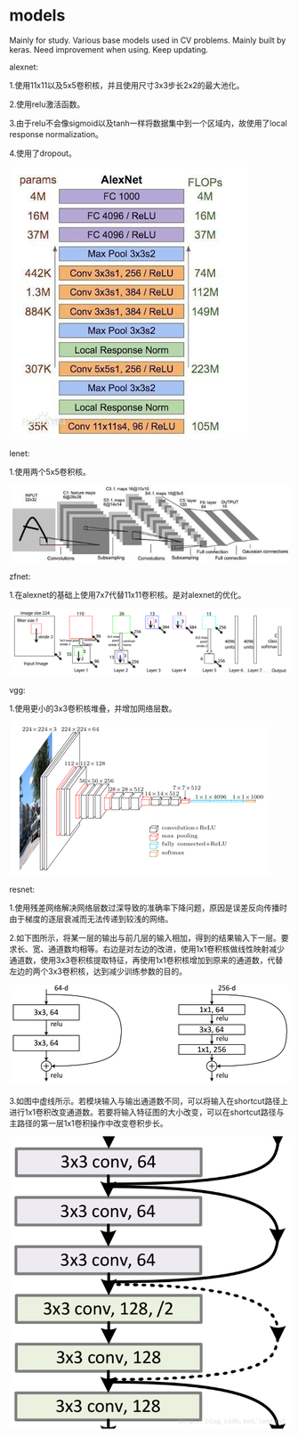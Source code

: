 # models
Mainly for study.
Various base models used in CV problems.
Mainly built by keras.
Need improvement when using.
Keep updating.

alexnet:

1.使用11x11以及5x5卷积核，并且使用尺寸3x3步长2x2的最大池化。

2.使用relu激活函数。

3.由于relu不会像sigmoid以及tanh一样将数据集中到一个区域内，故使用了local response normalization。

4.使用了dropout。

![image](https://github.com/aranpaop/models/blob/master/alexnet.jpg)

lenet:

1.使用两个5x5卷积核。

![image](https://github.com/aranpaop/models/blob/master/lenet.jpg)

zfnet:

1.在alexnet的基础上使用7x7代替11x11卷积核。是对alexnet的优化。

![image](https://github.com/aranpaop/models/blob/master/zfnet.png)

vgg:

1.使用更小的3x3卷积核堆叠，并增加网络层数。

![image](https://github.com/aranpaop/models/blob/master/vgg.png)

resnet:

1.使用残差网络解决网络层数过深导致的准确率下降问题，原因是误差反向传播时由于梯度的逐层衰减而无法传递到较浅的网络。

2.如下图所示，将某一层的输出与前几层的输入相加，得到的结果输入下一层。要求长、宽、通道数均相等。右边是对左边的改进，使用1x1卷积核做线性映射减少通道数，使用3x3卷积核提取特征，再使用1x1卷积核增加到原来的通道数，代替左边的两个3x3卷积核，达到减少训练参数的目的。

![image](https://github.com/aranpaop/models/blob/master/resnetblock1.jpg)

3.如图中虚线所示。若模块输入与输出通道数不同，可以将输入在shortcut路径上进行1x1卷积改变通道数。若要将输入特征图的大小改变，可以在shortcut路径与主路径的第一层1x1卷积操作中改变卷积步长。

![image](https://github.com/aranpaop/models/blob/master/resnetblock2.png)
